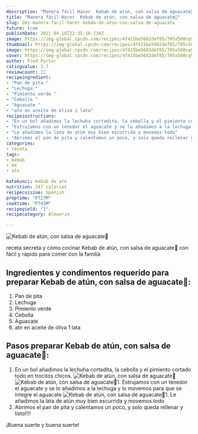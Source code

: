 ```yaml
---
description: "Manera fácil Hacer  Kebab de atún, con salsa de aguacate🥑"
title: "Manera fácil Hacer  Kebab de atún, con salsa de aguacate🥑"
slug: 201-manera-facil-hacer-kebab-de-atun-con-salsa-de-aguacate
future: true
publishDate: 2021-04-18T22:35:16.734Z
image: https://img-global.cpcdn.com/recipes/4f415be5682def85/705x500cq90/kebab-de-atun-con-salsa-de-aguacate-foto-principal.jpg
thumbnail: https://img-global.cpcdn.com/recipes/4f415be5682def85/705x500cq90/kebab-de-atun-con-salsa-de-aguacate-foto-principal.jpg
image: https://img-global.cpcdn.com/recipes/4f415be5682def85/705x500cq90/kebab-de-atun-con-salsa-de-aguacate-foto-principal.jpg
cover: https://img-global.cpcdn.com/recipes/4f415be5682def85/705x500cq90/kebab-de-atun-con-salsa-de-aguacate-foto-principal.jpg
author: Fred Porter
ratingvalue: 3.7
reviewcount: 12
recipeingredient:
- "Pan de pita "
- "Lechuga "
- "Pimiento verde "
- "Cebolla "
- "Aguacate "
- "atn en aceite de oliva 1 lata"
recipeinstructions:
- "En un bol añadimos la lechuha cortadita, la cebolla y el pimiento cortado todo en trocitos chicos."
- "Estrujamos con un tenedor el aguacate y se lo añadimos a la lechuga y lo movemos para que se integre el aguacate"
- "Le añadimos la lata de atún muy bien escurrida y movemos todo"
- "Abrimos el pan de pita y calentamos un poco, y solo queda rellenar y listo!!!!"
categories:
- receta
tags:
- kebab
- de
- atn

katakunci: kebab de atn 
nutrition: 247 calories
recipecuisine: Spanish
preptime: "PT27M"
cooktime: "PT43M"
recipeyield: "1"
recipecategory: Almuerzo

---
```



![Kebab de atún, con salsa de aguacate🥑](https://img-global.cpcdn.com/recipes/4f415be5682def85/705x500cq90/kebab-de-atun-con-salsa-de-aguacate-foto-principal.jpg)

receta secreta y cómo cocinar Kebab de atún, con salsa de aguacate🥑 con fácil y rápido para comer con la familia

<!--inarticleads1-->

## Ingredientes y condimentos requerido para preparar Kebab de atún, con salsa de aguacate🥑:

1. Pan de pita 
1. Lechuga 
1. Pimiento verde 
1. Cebolla 
1. Aguacate 
1. atn en aceite de oliva 1 lata



<!--inarticleads2-->

## Pasos preparar Kebab de atún, con salsa de aguacate🥑:

1. En un bol añadimos la lechuha cortadita, la cebolla y el pimiento cortado todo en trocitos chicos.
<img src="https://img-global.cpcdn.com/steps/9cabacc0cea1035d/160x128cq70/foto-del-paso-1-de-la-receta-kebab-de-atun-con-salsa-de-aguacate.jpg" alt="Kebab de atún, con salsa de aguacate🥑"><img src="https://img-global.cpcdn.com/steps/7dd420f76697aa9e/160x128cq70/foto-del-paso-1-de-la-receta-kebab-de-atun-con-salsa-de-aguacate.jpg" alt="Kebab de atún, con salsa de aguacate🥑">1. Estrujamos con un tenedor el aguacate y se lo añadimos a la lechuga y lo movemos para que se integre el aguacate
<img src="https://img-global.cpcdn.com/steps/5e909a11cf4a3aab/160x128cq70/foto-del-paso-2-de-la-receta-kebab-de-atun-con-salsa-de-aguacate.jpg" alt="Kebab de atún, con salsa de aguacate🥑">1. Le añadimos la lata de atún muy bien escurrida y movemos todo
1. Abrimos el pan de pita y calentamos un poco, y solo queda rellenar y listo!!!!



¡Buena suerte y buena suerte!

